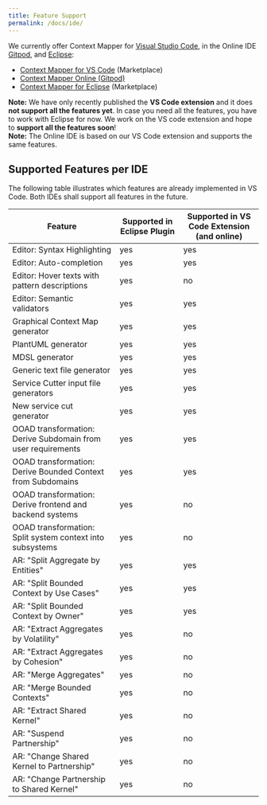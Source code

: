 ```yaml
---
title: Feature Support
permalink: /docs/ide/
---
```


We currently offer Context Mapper for [Visual Studio Code](https://code.visualstudio.com/), in the Online IDE [Gitpod](https://www.gitpod.io/), and [Eclipse](https://www.eclipse.org/):

 * [Context Mapper for VS Code](https://marketplace.visualstudio.com/items?itemName=contextmapper.context-mapper-vscode-extension) (Marketplace)
 * [Context Mapper Online (Gitpod)](/docs/online-ide/)
 * [Context Mapper for Eclipse](https://marketplace.eclipse.org/content/context-mapper) (Marketplace)

<div class="alert alert-custom"><strong>Note:</strong> We have only recently published the <strong>VS Code extension</strong> and it does <strong>not support all the features yet</strong>. In case you need all the features, you have to work with Eclipse for now. We work on the VS code extension and hope to <strong>support all the features soon</strong>!
</div>

<div class="alert alert-custom"><strong>Note:</strong> The Online IDE is based on our VS Code extension and supports the same features.
</div>

## Supported Features per IDE
The following table illustrates which features are already implemented in VS Code. Both IDEs shall support all features in the future.

| Feature                                                      | Supported in Eclipse Plugin | Supported in VS Code Extension (and online) |
|--------------------------------------------------------------|-----------------------------|---------------------------------------------|
| Editor: Syntax Highlighting                                  | yes                         | yes                                         |
| Editor: Auto-completion                                      | yes                         | yes                                         |
| Editor: Hover texts with pattern descriptions                | yes                         | no                                          |
| Editor: Semantic validators                                  | yes                         | yes                                         |
| Graphical Context Map generator                              | yes                         | yes                                         |
| PlantUML generator                                           | yes                         | yes                                         |
| MDSL generator                                               | yes                         | yes                                         |
| Generic text file generator                                  | yes                         | yes                                         |
| Service Cutter input file generators                         | yes                         | yes                                         |
| New service cut generator                                    | yes                         | yes                                         |
| OOAD transformation: Derive Subdomain from user requirements | yes                         | yes                                         |
| OOAD transformation: Derive Bounded Context from Subdomains  | yes                         | yes                                         |
| OOAD transformation: Derive frontend and backend systems     | yes                         | no                                          |
| OOAD transformation: Split system context into subsystems    | yes                         | no                                          |
| AR: "Split Aggregate by Entities"                            | yes                         | yes                                         |
| AR: "Split Bounded Context by Use Cases"                     | yes                         | yes                                         |
| AR: "Split Bounded Context by Owner"                         | yes                         | yes                                         |
| AR: "Extract Aggregates by Volatility"                       | yes                         | no                                          |
| AR: "Extract Aggregates by Cohesion"                         | yes                         | no                                          |
| AR: "Merge Aggregates"                                       | yes                         | no                                          |
| AR: "Merge Bounded Contexts"                                 | yes                         | no                                          |
| AR: "Extract Shared Kernel"                                  | yes                         | no                                          |
| AR: "Suspend Partnership"                                    | yes                         | no                                          |
| AR: "Change Shared Kernel to Partnership"                    | yes                         | no                                          |
| AR: "Change Partnership to Shared Kernel"                    | yes                         | no                                          |

